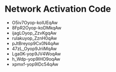 # Network Activation Code
* O5iv7Oyop-koIUEqAw
* 8FpR2Oyop-koDMkqAw
* ijagLOyop_ZzvKgqAw
* rulakuyop_ZznH0qAw
* pJtBreyop9Cx0N4qAw
* 47zL_Oyop9JriiMqAw
* Lga0K-yop9JV4WoqAw
* h_Wdp-yop9IHO9oqAw
* xpmxf-yop9IDc54qAw